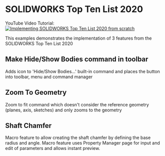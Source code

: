# SOLIDWORKS Top Ten List 2020

YouTube Video Tutorial: 
[![Implementing SOLIDWORKS Top Ten List 2020 from scratch](https://img.youtube.com/vi/BuiFfv7-Qig/0.jpg)](https://www.youtube.com/watch?v=BuiFfv7-Qig)

This examples demonstrates the implementation of 3 features from the SOLIDWORKS Top Ten List 2020

## Make Hide/Show Bodies command in toolbar

Adds icon to 'Hide/Show Bodies...' built-in command and places the button into toolbar, menu and command manager

## Zoom To Geometry

Zoom to fit command which doesn't consider the reference geometry (planes, axis, sketches) and only zooms to the geometry

## Shaft Chamfer

Macro feature to allow creating the shaft chamfer by defining the base radius and angle. Macro feature uses Property Manager page for input and edit of parameters and allows instant preview.
